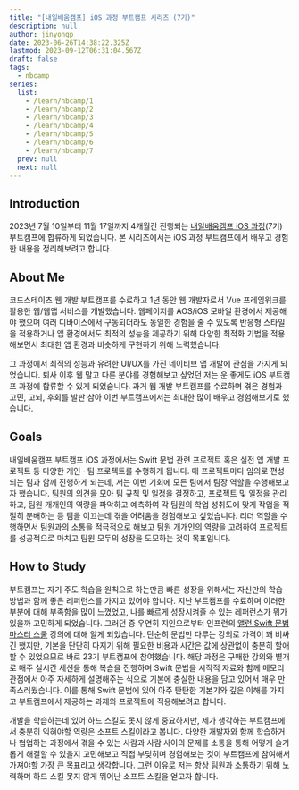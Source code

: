 ```yaml
---
title: "[내일배움캠프] iOS 과정 부트캠프 시리즈 (7기)"
description: null
author: jinyongp
date: 2023-06-26T14:38:22.325Z
lastmod: 2023-09-12T06:31:04.567Z
draft: false
tags:
  - nbcamp
series:
  list:
    - /learn/nbcamp/1
    - /learn/nbcamp/2
    - /learn/nbcamp/3
    - /learn/nbcamp/4
    - /learn/nbcamp/5
    - /learn/nbcamp/6
    - /learn/nbcamp/7
  prev: null
  next: null
---
```


## Introduction

2023년 7월 10일부터 11월 17일까지 4개월간 진행되는 [내일배움캠프 iOS 과정](https://nbcamp.spartacodingclub.kr/app)(7기) 부트캠프에 합류하게 되었습니다. 본 시리즈에서는 iOS 과정 부트캠프에서 배우고 경험한 내용을 정리해보려고 합니다.

## About Me

코드스테이츠 웹 개발 부트캠프를 수료하고 1년 동안 웹 개발자로서 Vue 프레임워크를 활용한 웹/웹앱 서비스를 개발했습니다. 웹페이지를 AOS/iOS 모바일 환경에서 제공해야 했으며 여러 디바이스에서 구동되더라도 동일한 경험을 줄 수 있도록 반응형 스타일을 적용하거나 앱 환경에서도 최적의 성능을 제공하기 위해 다양한 최적화 기법을 적용해보면서 최대한 앱 환경과 비슷하게 구현하기 위해 노력했습니다.

그 과정에서 최적의 성능과 유려한 UI/UX를 가진 네이티브 앱 개발에 관심을 가지게 되었습니다. 퇴사 이후 웹 말고 다른 분야를 경험해보고 싶었던 저는 운 좋게도 iOS 부트캠프 과정에 합류할 수 있게 되었습니다. 과거 웹 개발 부트캠프를 수료하며 겪은 경험과 고민, 고뇌, 후회를 발판 삼아 이번 부트캠프에서는 최대한 많이 배우고 경험해보기로 했습니다.

## Goals

내일배움캠프 부트캠프 iOS 과정에서는 Swift 문법 관련 프로젝트 혹은 실전 앱 개발 프로젝트 등 다양한 개인 · 팀 프로젝트를 수행하게 됩니다. 매 프로젝트마다 임의로 편성되는 팀과 함께 진행하게 되는데, 저는 이번 기회에 모든 팀에서 팀장 역할을 수행해보고자 했습니다.  팀원의 의견을 모아 팀 규칙 및 일정을 결정하고, 프로젝트 및 일정을 관리하고, 팀원 개개인의 역량을 파악하고 예측하여 각 팀원의 학업 성취도에 맞게 작업을 적절히 분배하는 등 팀을 이끄는데 겪을 어려움을 경험해보고 싶었습니다. 리더 역할을 수행하면서 팀원과의 소통을 적극적으로 해보고 팀원 개개인의 역량을 고려하여 프로젝트를 성공적으로 마치고 팀원 모두의 성장을 도모하는 것이 목표입니다.

## How to Study

부트캠프는 자기 주도 학습을 원칙으로 하는만큼 빠른 성장을 위해서는 자신만의 학습 방법과 함께 좋은 레퍼런스를 가지고 있어야 합니다. 지난 부트캠프를 수료하며 이러한 부분에 대해 부족함을 많이 느꼈었고, 나를 빠르게 성장시켜줄 수 있는 레퍼런스가 뭐가 있을까 고민하게 되었습니다. 그러던 중 우연히 지인으로부터 인프런의 [앨런 Swift 문법 마스터 스쿨](https://www.inflearn.com/course/스위프트-문법-마스터-스쿨) 강의에 대해 알게 되었습니다. 단순히 문법만 다루는 강의로 가격이 꽤 비싸긴 했지만, 기본을 단단히 다지기 위해 필요한 비용과 시간은 값에 상관없이 충분히 할애할 수 있었으므로 바로 23기 부트캠프에 참여했습니다. 해당 과정은 구매한 강의와 별개로 매주 실시간 세션을 통해 복습을 진행하며 Swift 문법을 시작적 자료와 함께 메모리 관점에서 아주 자세하게 설명해주는 식으로 기본에 충실한 내용을 담고 있어서 매우 만족스러웠습니다. 이를 통해 Swift 문법에 있어 아주 탄탄한 기본기와 깊은 이해를 가지고 부트캠프에서 제공하는 과제와 프로젝트에 적용해보려고 합니다.

개발을 학습하는데 있어 하드 스킬도 못지 않게 중요하지만, 제가 생각하는 부트캠프에서 충분히 익혀야할 역량은 소프트 스킬이라고 봅니다. 다양한 개발자와 함께 학습하거나 협업하는 과정에서 겪을 수 있는 사람과 사람 사이의 문제를 소통을 통해 어떻게 슬기롭게 해결할 수 있을지 고민해보고 직접 부딪히며 경험해보는 것이 부트캠프에 참여해서 가져야할 가장 큰 목표라고 생각합니다. 그런 이유로 저는 항상 팀원과 소통하기 위해 노력하며 하드 스킬 못지 않게 뛰어난 소프트 스킬을 얻고자 합니다.
